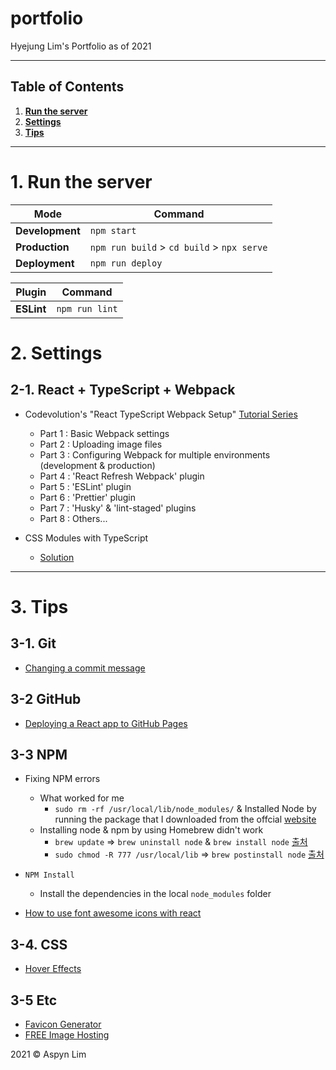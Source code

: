 # portfolio

Hyejung Lim's Portfolio as of 2021

---

## Table of Contents

1. <b>[Run the server](https://github.com/aspynlim/portfolio#1-run-the-server)</b>
2. <b>[Settings](https://github.com/aspynlim/portfolio#2-settings)</b>
3. <b>[Tips](https://github.com/aspynlim/portfolio#3-tips)</b>

---

# 1. Run the server

| Mode            | Command                                    |
| --------------- | ------------------------------------------ |
| **Development** | `npm start`                                |
| **Production**  | `npm run build` > `cd build` > `npx serve` |
| **Deployment**  | `npm run deploy`                           |

| Plugin     | Command        |
| ---------- | -------------- |
| **ESLint** | `npm run lint` |

# 2. Settings

## 2-1. React + TypeScript + Webpack

- Codevolution's "React TypeScript Webpack Setup" [Tutorial Series](https://www.youtube.com/playlist?list=PLC3y8-rFHvwiWPS2RO3BKotLRfgg_8WEo)

  - Part 1 : Basic Webpack settings
  - Part 2 : Uploading image files
  - Part 3 : Configuring Webpack for multiple environments (development & production)
  - Part 4 : 'React Refresh Webpack' plugin
  - Part 5 : 'ESLint' plugin
  - Part 6 : 'Prettier' plugin
  - Part 7 : 'Husky' & 'lint-staged' plugins
  - Part 8 : Others...

- CSS Modules with TypeScript
  - [Solution](https://stackoverflow.com/a/68011107/10021131)

---

# 3. Tips

## 3-1. Git

- [Changing a commit message](https://docs.github.com/en/github/committing-changes-to-your-project/creating-and-editing-commits/changing-a-commit-message)

## 3-2 GitHub

- [Deploying a React app to GitHub Pages](https://www.pluralsight.com/guides/deploying-github-pages-with-create-react-app)

## 3-3 NPM

- Fixing NPM errors

  - What worked for me
    - `sudo rm -rf /usr/local/lib/node_modules/` & Installed Node by running the package that I downloaded from the offcial [website](https://nodejs.org/en/download/)
  - Installing node & npm by using Homebrew didn't work
    - `brew update` => `brew uninstall node` & `brew install node` [출처](https://stackoverflow.com/a/46048072/10021131)
    - `sudo chmod -R 777 /usr/local/lib` => `brew postinstall node` [출처](https://stackoverflow.com/a/46048072/10021131)

- `NPM Install`

  - Install the dependencies in the local `node_modules` folder

- [How to use font awesome icons with react](https://fontawesome.com/v5.15/how-to-use/on-the-web/using-with/react)

## 3-4. CSS

- [Hover Effects](https://dev.to/mike37/15-css-hover-effects-example-3pbh)

## 3-5 Etc

- [Favicon Generator](https://realfavicongenerator.net/)
- [FREE Image Hosting](https://imgbb.com/)

2021 © Aspyn Lim
